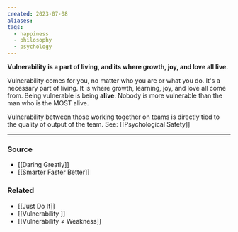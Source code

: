 ```yaml
---
created: 2023-07-08
aliases: 
tags:
  - happiness
  - philosophy
  - psychology
---
```

**Vulnerability is a part of living, and its where growth, joy, and love all live.**

Vulnerability comes for you, no matter who you are or what you do. It's a necessary part of living. It is where growth, learning, joy, and love all come from. Being vulnerable is being **alive**. Nobody is more vulnerable than the man who is the MOST alive.

Vulnerability between those working together on teams is directly tied to the quality of output of the team. See: [[Psychological Safety]] 

****
### Source
- [[Daring Greatly]]
- [[Smarter Faster Better]]

### Related
- [[Just Do It]] 
- [[Vulnerability ]] 
- [[Vulnerability ≠ Weakness]]